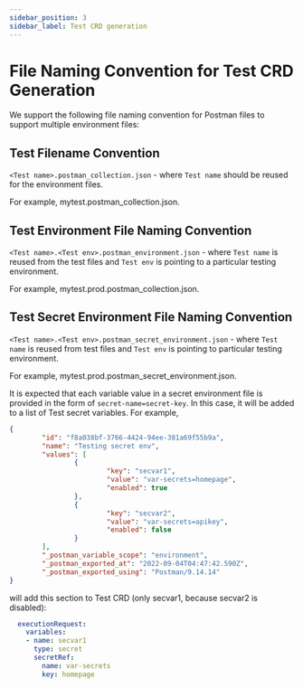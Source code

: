 ```yaml
---
sidebar_position: 3
sidebar_label: Test CRD generation
---
```

# File Naming Convention for Test CRD Generation

We support the following file naming convention for Postman files to support multiple environment files:

## Test Filename Convention

`<Test name>.postman_collection.json` - where `Test name` should be reused for the environment files.

For example, mytest.postman_collection.json.

## Test Environment File Naming Convention

`<Test name>.<Test env>.postman_environment.json` - where `Test name` is reused from the test files and 
`Test env` is pointing to a particular testing environment.

For example, mytest.prod.postman_collection.json.

## Test Secret Environment File Naming Convention

`<Test name>.<Test env>.postman_secret_environment.json` - where `Test name` is reused from test files and 
`Test env` is pointing to particular testing environment.

For example, mytest.prod.postman_secret_environment.json.

It is expected that each variable value in a secret environment file is provided in the form of `secret-name=secret-key`.
In this case, it will be added to a list of Test secret variables.
For example,

```json
{
        "id": "f8a038bf-3766-4424-94ee-381a69f55b9a",
        "name": "Testing secret env",
        "values": [
                {
                        "key": "secvar1",
                        "value": "var-secrets=homepage",
                        "enabled": true
                },
                {
                        "key": "secvar2",
                        "value": "var-secrets=apikey",
                        "enabled": false
                }
        ],
        "_postman_variable_scope": "environment",
        "_postman_exported_at": "2022-09-04T04:47:42.590Z",
        "_postman_exported_using": "Postman/9.14.14"
}
```

will add this section to Test CRD (only secvar1, because secvar2 is disabled):

```yaml
  executionRequest:
    variables:
    - name: secvar1
      type: secret
      secretRef:
        name: var-secrets
        key: homepage
```